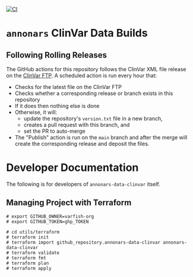 [![CI](https://github.com/varfish-org/annonars-data-clinvar/actions/workflows/main.yml/badge.svg)](https://github.com/varfish-org/annonars-data-clinvar/actions/workflows/main.yml)

# `annonars` ClinVar Data Builds

## Following Rolling Releases

The GitHub actions for this repository follows the ClinVar XML file release on the [ClinVar FTP](https://ftp.ncbi.nlm.nih.gov/pub/clinvar/xml/weekly_release/).
A scheduled action is run every hour that:

- Checks for the latest file on the ClinVar FTP
- Checks whether a corresponding release or branch exists in this repository
- If it does then nothing else is done
- Otherwise, it will:
    - update the repository's `version.txt` file in a new branch,
    - creates a pull request with this branch, and
    - set the PR to auto-merge
- The "Publish" action is run on the `main` branch and after the merge will create the corresponding release and deposit the files.

# Developer Documentation

The following is for developers of `annonars-data-clinvar` itself.

## Managing Project with Terraform

```
# export GITHUB_OWNER=varfish-org
# export GITHUB_TOKEN=ghp_TOKEN

# cd utils/terraform
# terraform init
# terraform import github_repository.annonars-data-clinvar annonars-data-clinvar
# terraform validate
# terraform fmt
# terraform plan
# terraform apply
```
